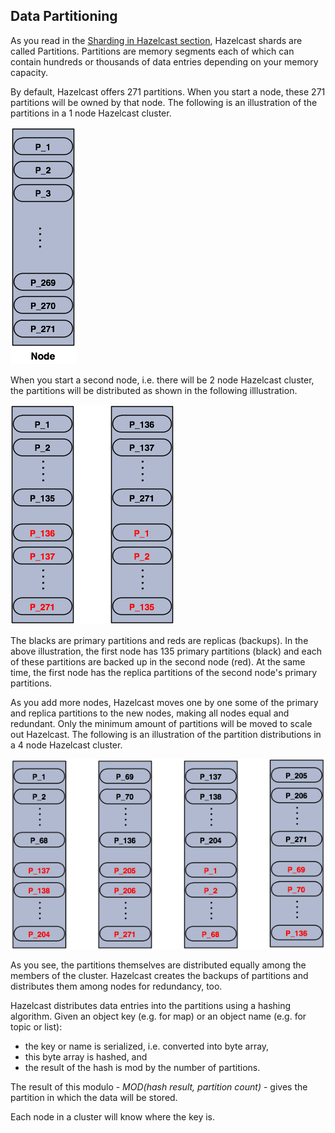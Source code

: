 
## Data Partitioning

As you read in the [Sharding in Hazelcast section](#sharding-in-hazelcast), Hazelcast shards are called Partitions. Partitions are memory segments each of which can contain hundreds or thousands of data entries depending on your memory capacity. 

By default, Hazelcast offers 271 partitions. When you start a node, these 271 partitions will be owned by that node. The following is an illustration of the partitions in a 1 node Hazelcast cluster.

![](images/NodePartition.jpg)

When you start a second node, i.e. there will be 2 node Hazelcast cluster, the partitions will be distributed as shown in the following illlustration. 

![](images/BackupPartitions.jpg)

The blacks are primary partitions and reds are replicas (backups). In the above illustration, the first node has 135 primary partitions (black) and each of these partitions are backed up in the second node (red). At the same time, the first node has the replica partitions of the second node's primary partitions.

As you add more nodes, Hazelcast moves one by one some of the primary and replica partitions to the new nodes, making all nodes equal and redundant. Only the minimum amount of partitions will be moved to scale out Hazelcast. The following is an illustration of the partition distributions in a 4 node Hazelcast cluster.

![](images/4NodeCluster.jpg)

As you see, the partitions themselves are distributed equally among the members of the cluster. Hazelcast creates the backups of partitions and distributes them among nodes for redundancy, too.

Hazelcast distributes data entries into the partitions using a hashing algorithm. Given an object key (e.g. for map) or an object name (e.g. for topic or list):

- the key or name is serialized, i.e. converted into byte array,
- this byte array is hashed, and
- the result of the hash is mod by the number of partitions.

The result of this modulo - *MOD(hash result, partition count)* -  gives the partition in which the data will be stored.

Each node in a cluster will know where the key is. 